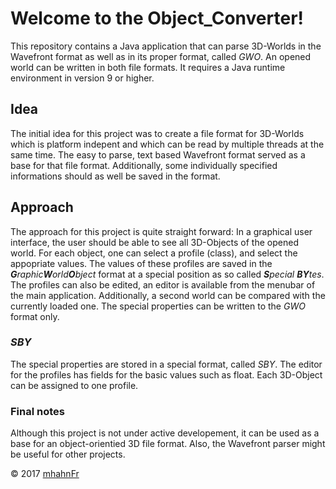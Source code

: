 # Welcome to the Object_Converter!
This repository contains a Java application that can parse 3D-Worlds in the
Wavefront format as well as in its proper format, called *GWO*. An opened world
can be written in both file formats. It requires a Java runtime environment in
version 9 or higher.

## Idea
The initial idea for this project was to create a file format for 3D-Worlds
which is platform indepent and which can be read by multiple threads at the
same time. The easy to parse, text based Wavefront format served as a base
for that file format. Additionally, some individually specified informations
should as well be saved in the format.

## Approach
The approach for this project is quite straight forward: In a graphical user
interface, the user should be able to see all 3D-Objects of the opened world.
For each object, one can select a profile (class), and select the appopriate
values. The values of these profiles are saved in the
_**G**raphic**W**orld**O**bject_ format at a special position as so called
_**S**pecial **BY**tes_. The profiles can also be edited, an editor is
available from the menubar of the main application. Additionally, a second
world can be compared with the currently loaded one. The special properties
can be written to the *GWO* format only.

### *SBY*
The special properties are stored in a special format, called *SBY*. The editor
for the profiles has fields for the basic values such as float. Each 3D-Object
can be assigned to one profile.

### Final notes
Although this project is not under active developement, it can be used as a
base for an object-orientied 3D file format. Also, the Wavefront parser might
be useful for other projects.

© 2017 [mhahnFr](https://www.github.com/mhahnFr)
